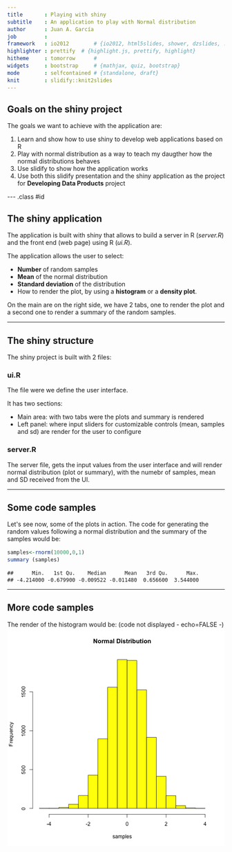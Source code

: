 ```yaml
---
title       : Playing with shiny 
subtitle    : An application to play with Normal distribution
author      : Juan A. García
job         : 
framework   : io2012        # {io2012, html5slides, shower, dzslides, ...}
highlighter : prettify  # {highlight.js, prettify, highlight}
hitheme     : tomorrow      # 
widgets     : bootstrap     # {mathjax, quiz, bootstrap}
mode        : selfcontained # {standalone, draft}
knit        : slidify::knit2slides
---
```


## Goals on the shiny project

The goals we want to achieve with the application are:

1. Learn and show how to use shiny to develop web applications based on R
2. Play with normal distribution as a way to teach my daugther how the normal distributions behaves
3. Use slidify to show how the application works
4. Use both this slidify presentation and the shiny application as the project for **Developing Data Products** project

--- .class #id 

## The shiny application

The application is built with shiny that allows to build a server in R (*server.R*) and the front end (web page) using R (*ui.R*).

The application allows the user to select:

* **Number** of random samples
* **Mean** of the normal distribution
* **Standard deviation** of the distribution
* How to render the plot, by using a **histogram** or a **density plot**.


On the main are on the right side, we have 2 tabs, one to render the plot and a second one to render a summary of the random samples.

--- 

## The shiny structure

The shiny project is built with 2 files:

### ui.R

The file were we define the user interface. 

It has two sections:

* Main area: with two tabs were the plots and summary is rendered
* Left panel: where input sliders for customizable controls (mean, samples and sd) are render for the user to configure


### server.R

The server file, gets the input values from the user interface and will render normal distribution (plot or summary), with the numebr of samples, mean and SD received from the UI.


---  

## Some code samples

Let's see now, some of the plots in action.
The code for generating the random values following a normal distribution and the summary of the samples would be:


```r
samples<-rnorm(10000,0,1)
summary (samples)
```

```
##      Min.   1st Qu.    Median      Mean   3rd Qu.      Max. 
## -4.214000 -0.679900 -0.009522 -0.011480  0.656600  3.544000
```



--- 

## More code samples
The  render of the histogram would be: (code not displayed - echo=FALSE -)
![plot of chunk unnamed-chunk-2](assets/fig/unnamed-chunk-2-1.png) 

